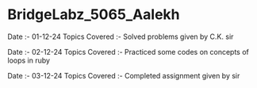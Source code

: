 # BridgeLabz_5065_Aalekh

Date :- 01-12-24 Topics Covered :- Solved problems given by C.K. sir

Date :- 02-12-24  Topics Covered :- Practiced some codes on concepts of loops in ruby

Date :- 03-12-24 Topics Covered :- Completed assignment given by sir 
